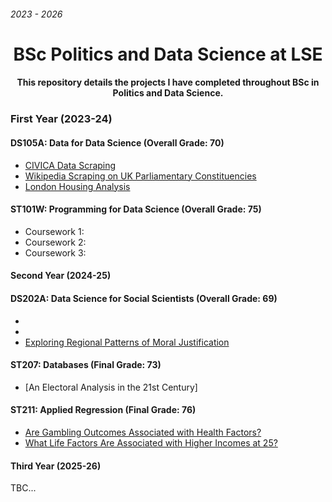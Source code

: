 ###### 2023 - 2026
<h1 align="center"><strong>BSc Politics and Data Science at LSE</strong></h1>
<h4 align="center">This repository details the projects I have completed throughout BSc in Politics and Data Science.</h4>

### First Year (2023-24)
#### DS105A: Data for Data Science (Overall Grade: 70)
* [CIVICA Data Scraping](https://github.com/victoriaelizabethdent/LSE-Undergraduate-Coursework/tree/main/1st%20Year%20(2023-24)/DS105A%3A%20Data%20for%20Data%20Scientists/CIVICA%20Data%20Scraping)
* [Wikipedia Scraping on UK Parliamentary Constituencies](https://github.com/victoriaelizabethdent/LSE-Undergraduate-Coursework/tree/main/1st%20Year%20(2023-24)/DS105A%3A%20Data%20for%20Data%20Scientists/Wikipedia%20Scraping)
* [London Housing Analysis](https://github.com/victoriaelizabethdent/LSE-Undergraduate-Coursework/tree/main/1st%20Year%20(2023-24)/DS105A%3A%20Data%20for%20Data%20Scientists/London%20Housing%20Analysis)

#### ST101W: Programming for Data Science (Overall Grade: 75)
* Coursework 1:
* Coursework 2:
* Coursework 3:

#### Second Year (2024-25)
#### DS202A: Data Science for Social Scientists (Overall Grade: 69)
*
*
* [Exploring Regional Patterns of Moral Justification](https://github.com/victoriaelizabethdent/LSE-Undergraduate-Coursework/tree/main/2nd%20Year%20(2024-25)/DS202A%3A%20Data%20Science%20for%20Social%20Scientists/Exploring%20Regional%20Patterns%20of%20Moral%20Justification)


#### ST207: Databases (Final Grade: 73)
- [An Electoral Analysis in the 21st Century]

#### ST211: Applied Regression (Final Grade: 76)
- [Are Gambling Outcomes Associated with Health Factors?](https://github.com/victoriaelizabethdent/LSE-Undergraduate-Coursework/tree/main/2nd%20Year%20(2024-25)/ST211:%20Applied%20Regression/Are%20Gambling%20Outcomes%20Associated%20with%20Health%20Factors%3F)
- [What Life Factors Are Associated with Higher Incomes at 25?](https://github.com/victoriaelizabethdent/LSE-Undergraduate-Coursework/tree/main/2nd%20Year%20(2024-25)/ST211:%20Applied%20Regression/What%20Life%20Factors%20Are%20Associated%20with%20Higher%20Incomes%20at%2025%3F)

#### Third Year (2025-26)
TBC...
